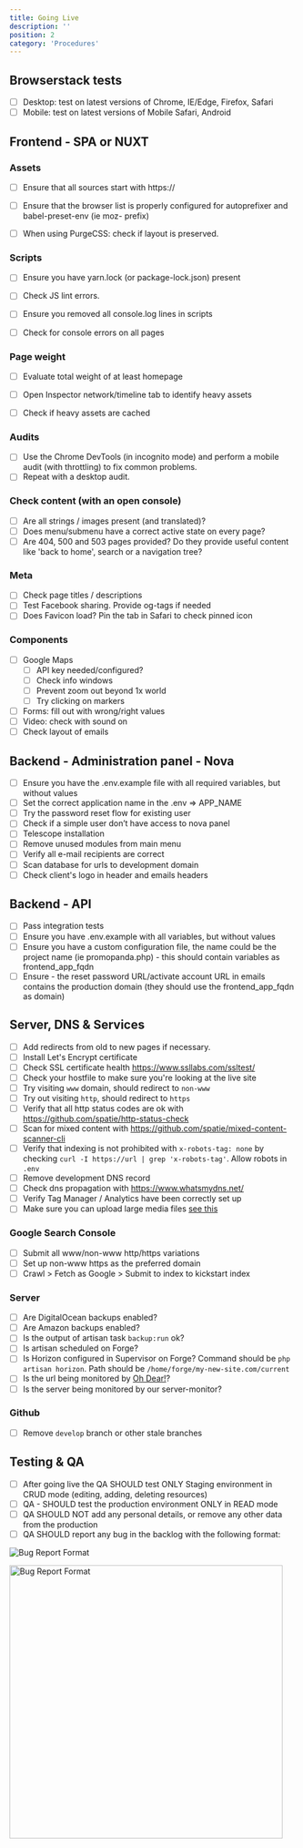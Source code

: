 ```yaml
---
title: Going Live
description: ''
position: 2
category: 'Procedures'
---
```


## Browserstack tests
- [ ] Desktop: test on latest versions of Chrome, IE/Edge, Firefox, Safari
- [ ] Mobile: test on latest versions of Mobile Safari, Android

## Frontend - SPA or NUXT

### Assets
- [ ] Ensure that all sources start with  https://
- [ ] Ensure that the browser list is properly configured for autoprefixer and babel-preset-env (ie moz- prefix)
- [ ] When using PurgeCSS: check if layout is preserved.


### Scripts
- [ ] Ensure you have  yarn.lock (or package-lock.json) present
- [ ] Check JS lint errors.
- [ ] Ensure you removed all console.log lines in scripts
- [ ] Check for console errors on all pages


### Page weight
- [ ] Evaluate total weight of at least homepage
- [ ] Open Inspector network/timeline tab to identify heavy assets
- [ ] Check if heavy assets are cached


### Audits
- [ ] Use the Chrome DevTools (in incognito mode) and perform a mobile audit (with throttling) to fix common problems.
- [ ] Repeat with a desktop audit.

### Check content (with an open console)
- [ ] Are all strings / images present (and translated)?
- [ ] Does menu/submenu have a correct active state on every page?
- [ ] Are 404, 500 and 503 pages provided? Do they provide useful content like 'back to home', search or a navigation tree?

### Meta
- [ ] Check page titles / descriptions
- [ ] Test Facebook sharing. Provide og-tags if needed
- [ ] Does Favicon load? Pin the tab in Safari to check pinned icon

### Components
- [ ] Google Maps
  - [ ] API key needed/configured?
  - [ ] Check info windows
  - [ ] Prevent zoom out beyond 1x world
  - [ ] Try clicking on markers
- [ ] Forms: fill out with wrong/right values
- [ ] Video: check with sound on
- [ ] Check layout of emails

## Backend - Administration panel - Nova
- [ ] Ensure you have the .env.example file with all required variables, but without values
- [ ] Set the correct application name in the .env => APP_NAME
- [ ] Try the password reset flow for existing user
- [ ] Check if a simple user don’t have access to nova panel
- [ ] Telescope installation
- [ ] Remove unused modules from main menu
- [ ] Verify all e-mail recipients are correct
- [ ] Scan database for urls to development domain
- [ ] Check client's logo in header and emails headers

## Backend - API

- [ ] Pass integration tests
- [ ] Ensure you have .env.example with all variables, but without values
- [ ] Ensure you have a custom configuration file, the name could be the project name (ie promopanda.php) - this should contain variables as frontend_app_fqdn
- [ ] Ensure - the reset password URL/activate account URL in emails contains the production domain (they should use the frontend_app_fqdn as domain)

## Server, DNS & Services
- [ ] Add redirects from old to new pages if necessary.
- [ ] Install Let's Encrypt certificate
- [ ] Check SSL certificate health https://www.ssllabs.com/ssltest/
- [ ] Check your hostfile to make sure you're looking at the live site
- [ ] Try visiting `www` domain, should redirect to `non-www`
- [ ] Try out visiting `http`, should redirect to `https`
- [ ] Verify that all http status codes are ok with https://github.com/spatie/http-status-check
- [ ] Scan for mixed content with https://github.com/spatie/mixed-content-scanner-cli
- [ ] Verify that indexing is not prohibited with `x-robots-tag: none` by checking `curl -I https://url | grep 'x-robots-tag'`. Allow robots in `.env`
- [ ] Remove development DNS record
- [ ] Check dns propagation with https://www.whatsmydns.net/
- [ ] Verify Tag Manager / Analytics have been correctly set up
- [ ] Make sure you can upload large media files [see this](/hints/)

### Google Search Console
- [ ] Submit all www/non-www http/https variations
- [ ] Set up non-www https as the preferred domain
- [ ] Crawl > Fetch as Google > Submit to index to kickstart index

### Server
- [ ] Are DigitalOcean backups enabled?
- [ ] Are Amazon backups enabled?
- [ ] Is the output of artisan task `backup:run` ok?
- [ ] Is artisan scheduled on Forge?
- [ ] Is Horizon configured in Supervisor on Forge? Command should be `php artisan horizon`. Path should be `/home/forge/my-new-site.com/current`
- [ ] Is the url being monitored by [Oh Dear!](https://ohdearapp.com/)?
- [ ] Is the server being monitored by our server-monitor?

### Github
- [ ] Remove `develop` branch or other stale branches

## Testing & QA

- [ ] After going live the QA SHOULD  test ONLY Staging environment in CRUD mode (editing, adding, deleting resources)
- [ ] QA - SHOULD test the production environment ONLY in READ mode
- [ ] QA SHOULD NOT add any personal details, or remove any other data from the production
- [ ] QA SHOULD report any bug in the backlog with the following format:

![Bug Report Format](./img/bug-report-format.png)







<img src="/bug-report-format.png" width="480" height="480" alt="Bug Report Format"/>


